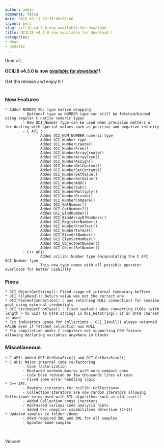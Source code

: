 ```yaml
---
author: admin
comments: false
date: 2016-09-11 22:35:00+01:00
layout: post
slug: ocilib-v4-3-0-now-available-for-download
title: OCILIB v4.3.0 now available for download !
categories:
- News
- Updates
---
```


Dear all,
<br/>
<br/>
<b>OCILIB v4.3.0 is now [_available for download_]({{site.projecturl}}/releases/) !</b>
<br/>
<br/>
Get the release and enjoy it !
<br/>
<br/>

### New Features
    
    * Added NUMBER SQL type native wrapping          
            - Optional type as NUMBER type can still be fetched/binded using regular C native numeric types
            - New OCI_Number type can be used when precision matters or for dealing with special values such as positive and negative infinity
            - C API : 
                    Added OCI_NUM_NUMBER numeric type
                    Added OCI_Number type
                    Added OCI_NumberCreate()
                    Added OCI_NumberFree()
                    Added OCI_NumberArrayCreate()
                    Added OCI_NumberArrayFree()
                    Added OCI_NumberAssign()
                    Added OCI_NumberGetContent()
                    Added OCI_NumberSetContent()
                    Added OCI_NumberSetValue()
                    Added OCI_NumberGetValue()
                    Added OCI_NumberAdd()
                    Added OCI_NumberSub()
                    Added OCI_NumberMultiply()
                    Added OCI_NumberDivide()
                    Added OCI_NumberCompare()
                    Added OCI_GetNumber()
                    Added OCI_GetNumber2()
                    Added OCI_BindNumber()
                    Added OCI_BindArrayOfNumbers()
                    Added OCI_RegisterNumber()
                    Added OCI_NumberFromText()
                    Added OCI_NumberToText()
                    Added OCI_ElemGetNumber()
                    Added OCI_ElemSetNumber()
                    Added OCI_ObjectGetNumber()
                    Added OCI_ObjectSetNumber()                
            - C++ API: 
                    Added ocilib::Number type encapsulating the C API OCI_Number type
                    This new type comes with all possible operator overloads for better usability

### Fixes:

    * OCI_ObjectGetString(): Fixed usage of internal temporary buffers
    * OCI_FileRead(): Return value was not the correct one
    * OCI_PoolGetConnection() : was returning NULL connections for session pool using external credentials
    * OCI_StringGetFromType() : Fixed segfault when converting CLOBs (with length > to 512) to UTF8 strings in OCI_GetString() if an UTF8 charset is used
    * Fix indicators usage for collections : OCI_IsNull() always returned FALSE even if fetched collection was NULL
    * Fix compilation under C compilers not supporting C99 feature allowing declaring variables anywhere in blocks

     
### Miscellaneous

    * C API: Added OCI_GetDataSize() and OCI_GetDataSize2()
    * C API: Major internal code re-factoring       
            - Code factorization
            - Replaced verbose macros with more compact ones
            - Code base reduced by few thousands lines of code
            - Fixed some error handling logic
    * C++ API: 
            - Rewrote iterators for ocilib::Collection<> 
            - Collection Iterators are now random iterators allowing Collections being used with STL algorithms such as std::sort()
            - Added Collection const_iterators
            - Addressed various code analysis hints
            - Added C++ compiler capabilities detection (C+11)
    * Updated samples in folder /demo
            - dded required DDL and DML for all samples
            - Updated some samples


<br/>

Vincent


